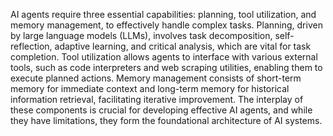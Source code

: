 AI agents require three essential capabilities: planning, tool utilization, and memory management, to effectively handle complex tasks. Planning, driven by large language models (LLMs), involves task decomposition, self-reflection, adaptive learning, and critical analysis, which are vital for task completion. Tool utilization allows agents to interface with various external tools, such as code interpreters and web scraping utilities, enabling them to execute planned actions. Memory management consists of short-term memory for immediate context and long-term memory for historical information retrieval, facilitating iterative improvement. The interplay of these components is crucial for developing effective AI agents, and while they have limitations, they form the foundational architecture of AI systems.